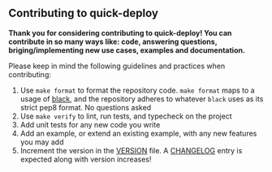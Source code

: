 ## Contributing to quick-deploy

**Thank you for considering contributing to quick-deploy! You can contribute in so many ways like: code, answering questions, briging/implementing new use cases, examples and documentation.**

Please keep in mind the following guidelines and practices when contributing:

1. Use `make format` to format the repository code. `make format` maps to a usage of
   [black](https://github.com/psf/black), and the repository adheres to whatever `black` uses as its strict pep8 format.
   No questions asked
1. Use `make verify` to lint, run tests, and typecheck on the project
1. Add unit tests for any new code you write
1. Add an example, or extend an existing example, with any new features you may add
1. Increment the version in the [VERSION](https://github.com/rodrigobaron/quick-deploy/blob/main/VERSION) file. A
   [CHANGELOG](https://github.com/rodrigobaron/quick-deploy/blob/main/CHANGELOG.md) entry is expected along with
   version increases!


